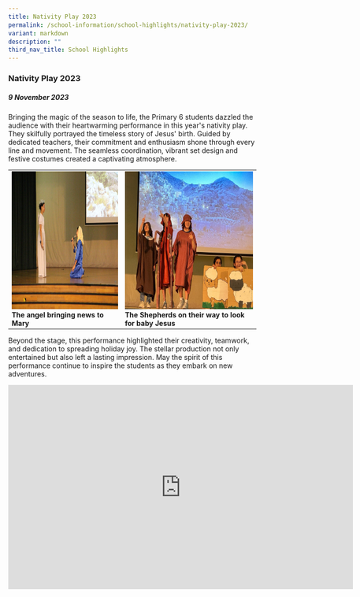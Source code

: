 ```yaml
---
title: Nativity Play 2023
permalink: /school-information/school-highlights/nativity-play-2023/
variant: markdown
description: ""
third_nav_title: School Highlights
---
```

### Nativity Play 2023

##### 9 November 2023


Bringing the magic of the season to life, the Primary 6 students dazzled the audience with their heartwarming performance in this year's nativity play. They skilfully portrayed the timeless story of Jesus' birth. Guided by dedicated teachers, their commitment and enthusiasm shone through every line and movement. The seamless coordination, vibrant set design and festive costumes created a captivating atmosphere. 

<table>
<tbody><tr>
		<td><img alt="childday01" src="/images/Nativity Play 2023/The_angel_bringing_news_to_Mary.jpg" style="width:450px;height:280px;"><b>The angel bringing news to Mary</b></td>
		<td><img alt="childday02" src="/images/Nativity Play 2023/The_Shepherds_on_their_way_to_look_for_baby_Jesus.jpg" style="width:450px;height:280px;"><b>The Shepherds on their way to look for baby Jesus</b></td>
</tr></tbody></table>

Beyond the stage, this performance highlighted their creativity, teamwork, and dedication to spreading holiday joy. The stellar production not only entertained but also left a lasting impression. May the spirit of this performance continue to inspire the students as they embark on new adventures.

<center><iframe allowfullscreen="" allow="accelerometer; autoplay; clipboard-write; encrypted-media; gyroscope; picture-in-picture; web-share" frameborder="0" title="YouTube video player" src="https://www.youtube.com/embed/Jc5ZHYYJRDI?si=qTr5sP_349qQObxn" height="415" width="700"></iframe></center>